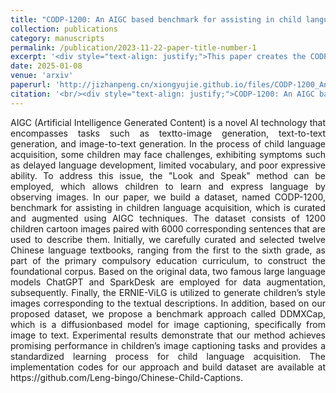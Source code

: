 ```yaml
---
title: "CODP-1200: An AIGC based benchmark for assisting in child language acquisition"
collection: publications
category: manuscripts
permalink: /publication/2023-11-22-paper-title-number-1
excerpt: '<div style="text-align: justify;">This paper creates the CODP-1200 dataset for child language acquisition, proposes the DDMXCap method, validates their effectiveness through experiments, and discusses future research directions.</div>'
date: 2025-01-08
venue: 'arxiv'
paperurl: 'http://jizhanpeng.cn/xiongyujie.github.io/files/CODP-1200_An_AIGC_based_benchmark_for_assisting_in_child_language_acquisition.pdf'
citation: '<br/><div style="text-align: justify;">CODP-1200: An AIGC based benchmark for assisting in child language acquisition, G. Leng, G. Zhang, Y.-J. Xiong* and J. Chen, Displays, 2023, 82: 102627</div>'
---
```


<div style="text-align: justify;">AIGC (Artificial Intelligence Generated Content) is a novel AI technology that encompasses tasks such as textto-image generation, text-to-text generation, and image-to-text generation. In the process of child language acquisition, some children may face challenges, exhibiting symptoms such as delayed language development, limited vocabulary, and poor expressive ability. To address this issue, the "Look and Speak" method can be employed, which allows children to learn and express language by observing images. In our paper, we build a dataset, named CODP-1200, benchmark for assisting in children language acquisition, which is curated and augmented using AIGC techniques. The dataset consists of 1200 children cartoon images paired with 6000 corresponding sentences that are used to describe them. Initially, we carefully curated and selected twelve Chinese language textbooks, ranging from the first to the sixth grade, as part of the primary compulsory education curriculum, to construct the foundational corpus. Based on the original data, two famous large language models ChatGPT and SparkDesk are employed for data augmentation, subsequently. Finally, the ERNIE-ViLG is utilized to generate children’s style images corresponding to the textual descriptions. In addition, based on our proposed dataset, we propose a benchmark approach called DDMXCap, which is a diffusionbased model for image captioning, specifically from image to text. Experimental results demonstrate that our method achieves promising performance in children’s image captioning tasks and provides a standardized learning process for child language acquisition. The implementation codes for our approach and build dataset are available at https://github.com/Leng-bingo/Chinese-Child-Captions.</div>
<br/>
